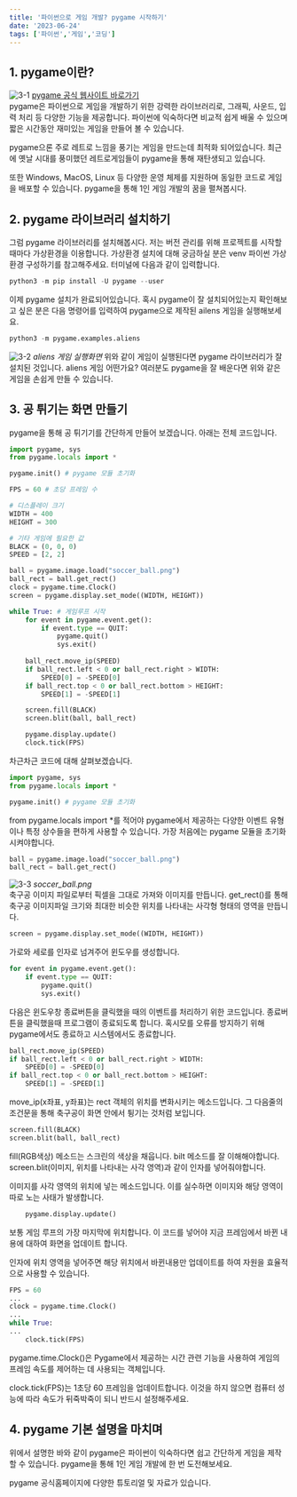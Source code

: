 ```yaml
---
title: '파이썬으로 게임 개발? pygame 시작하기'
date: '2023-06-24'
tags: ['파이썬','게임','코딩']
---
```

## 1. pygame이란?
![3-1](/images/posts/3-1.png)
[pygame 공식 웹사이트 바로가기](https://pygame.org)   
pygame은 파이썬으로 게임을 개발하기 위한 강력한 라이브러리로, 그래픽, 사운드, 입력 처리 등 다양한 기능을 제공합니다. 파이썬에 익숙하다면 비교적 쉽게 배울 수 있으며 짧은 시간동안 재미있는 게임을 만들어 볼 수 있습니다.

pygame으론 주로 레트로 느낌을 풍기는 게임을 만드는데 최적화 되어있습니다. 최근에 옛날 시대를 풍미했던 레트로게임들이 pygame을 통해 재탄생되고 있습니다.

또한 Windows, MacOS, Linux 등 다양한 운영 체제를 지원하며 동일한 코드로 게임을 배포할 수 있습니다. pygame을 통해 1인 게임 개발의 꿈을 펼쳐봅시다.

## 2. pygame 라이브러리 설치하기
그럼 pygame 라이브러리를 설치해봅시다. 저는 버전 관리를 위해 프로젝트를 시작할 때마다 가상환경을 이용합니다. 가상환경 설치에 대해 궁금하실 분은 venv 파이썬 가상환경 구성하기를 참고해주세요. 터미널에 다음과 같이 입력합니다.

```python
python3 -m pip install -U pygame --user
```
이제 pygame 설치가 완료되어있습니다. 혹시 pygame이 잘 설치되어있는지 확인해보고 싶은 분은 다음 명령어를 입력하여 pygame으로 제작된 ailens 게임을 실행해보세요.
```python
python3 -m pygame.examples.aliens
```
![3-2](/images/posts/3-2.png)
_aliens 게임 실행화면_
위와 같이 게임이 실행된다면 pygame 라이브러리가 잘 설치된 것입니다. aliens 게임 어떤가요? 여러분도 pygame을 잘 배운다면 위와 같은 게임을 손쉽게 만들 수 있습니다.

## 3. 공 튀기는 화면 만들기
pygame을 통해 공 튀기기를 간단하게 만들어 보겠습니다. 아래는 전체 코드입니다.
```python
import pygame, sys
from pygame.locals import *

pygame.init() # pygame 모듈 초기화

FPS = 60 # 초당 프레임 수

# 디스플레이 크기
WIDTH = 400
HEIGHT = 300

# 기타 게임에 필요한 값
BLACK = (0, 0, 0)
SPEED = [2, 2]

ball = pygame.image.load("soccer_ball.png")
ball_rect = ball.get_rect()
clock = pygame.time.Clock()
screen = pygame.display.set_mode((WIDTH, HEIGHT))

while True: # 게임루프 시작
    for event in pygame.event.get():
        if event.type == QUIT:
            pygame.quit()
            sys.exit()
    
    ball_rect.move_ip(SPEED)
    if ball_rect.left < 0 or ball_rect.right > WIDTH:
        SPEED[0] = -SPEED[0]
    if ball_rect.top < 0 or ball_rect.bottom > HEIGHT:
        SPEED[1] = -SPEED[1]

    screen.fill(BLACK)
    screen.blit(ball, ball_rect)

    pygame.display.update()
    clock.tick(FPS)
```
차근차근 코드에 대해 살펴보겠습니다.
```python
import pygame, sys
from pygame.locals import *

pygame.init() # pygame 모듈 초기화
```
from pygame.locals import *를 적어야 pygame에서 제공하는 다양한 이벤트 유형이나 특정 상수들을 편하게 사용할 수 있습니다. 가장 처음에는 pygame 모듈을 초기화시켜야합니다.
```python
ball = pygame.image.load("soccer_ball.png")
ball_rect = ball.get_rect()
```
![3-3](/images/posts/3-3.png)
_soccer_ball.png_   
축구공 이미지 파일로부터 픽셀을 그대로 가져와 이미지를 만듭니다. get_rect()를 통해 축구공 이미지파일 크기와 최대한 비슷한 위치를 나타내는 사각형 형태의 영역을 만듭니다.
```python
screen = pygame.display.set_mode((WIDTH, HEIGHT))
```
가로와 세로를 인자로 넘겨주어 윈도우를 생성합니다.
```python
for event in pygame.event.get():
    if event.type == QUIT:
        pygame.quit()
        sys.exit()
```
다음은 윈도우창 종료버튼을 클릭했을 때의 이벤트를 처리하기 위한 코드입니다. 종료버튼을 클릭했을때 프로그램이 종료되도록 합니다. 혹시모를 오류를 방지하기 위해 pygame에서도 종료하고 시스템에서도 종료합니다.
```python
ball_rect.move_ip(SPEED)
if ball_rect.left < 0 or ball_rect.right > WIDTH:
    SPEED[0] = -SPEED[0]
if ball_rect.top < 0 or ball_rect.bottom > HEIGHT:
    SPEED[1] = -SPEED[1]
```
move_ip(x좌표, y좌표)는 rect 객체의 위치를 변화시키는 메소드입니다. 그 다음줄의 조건문을 통해 축구공이 화면 안에서 튕기는 것처럼 보입니다.
```python
screen.fill(BLACK)
screen.blit(ball, ball_rect)
```
fill(RGB색상) 메소드는 스크린의 색상을 채웁니다. bilt 메소드를 잘 이해해야합니다. screen.blit(이미지, 위치를 나타내는 사각 영역)과 같이 인자를 넣어줘야합니다. 

이미지를 사각 영역의 위치에 넣는 메소드입니다. 이를 실수하면 이미지와 해당 영역이 따로 노는 사태가 발생합니다.
```python
    pygame.display.update()
```
보통 게임 루프의 가장 마지막에 위치합니다. 이 코드를 넣어야 지금 프레임에서 바뀐 내용에 대하여 화면을 업데이트 합니다. 

인자에 위치 영역을 넣어주면 해당 위치에서 바뀐내용만 업데이트를 하여 자원을 효율적으로 사용할 수 있습니다.
```python
FPS = 60
...
clock = pygame.time.Clock()
...
while True:
...
    clock.tick(FPS)
```
pygame.time.Clock()은 Pygame에서 제공하는 시간 관련 기능을 사용하여 게임의 프레임 속도를 제어하는 데 사용되는 객체입니다.

 clock.tick(FPS)는 1초당 60 프레임을 업데이트합니다. 이것을 하지 않으면 컴퓨터 성능에 따라 속도가 뒤죽박죽이 되니 반드시 설정해주세요.

## 4. pygame 기본 설명을 마치며
위에서 설명한 바와 같이 pygame은 파이썬이 익숙하다면 쉽고 간단하게 게임을 제작할 수 있습니다. pygame을 통해 1인 게임 개발에 한 번 도전해보세요. 

pygame 공식홈페이지에 다양한 튜토리얼 및 자료가 있습니다.